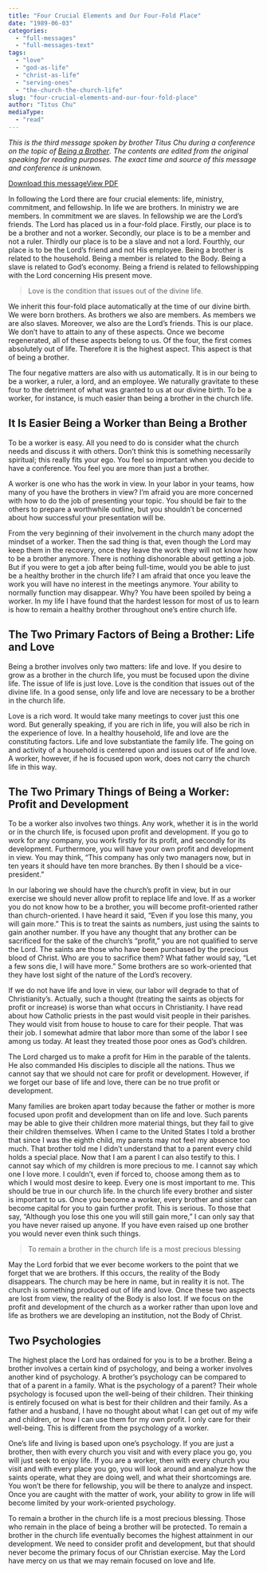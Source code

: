 ```yaml
---
title: "Four Crucial Elements and Our Four-Fold Place"
date: "1989-06-03"
categories: 
  - "full-messages"
  - "full-messages-text"
tags: 
  - "love"
  - "god-as-life"
  - "christ-as-life"
  - "serving-ones"
  - "the-church-the-church-life"
slug: "four-crucial-elements-and-our-four-fold-place"
author: "Titus Chu"
mediaType: 
  - "read"
---
```


_This is the third message spoken by brother Titus Chu during a conference on the topic of [Being a Brother](https://www.asweetsavor.org/being-a-brother/)_. _The contents are edited from the original speaking for reading purposes. The exact time and source of this message and conference is unknown._

[Download this message](https://www.asweetsavor.org/wp-content/uploads/being-a-brother-03.pdf)[View PDF](https://www.asweetsavor.org/wp-content/uploads/being-a-brother-03.pdf)

In following the Lord there are four crucial elements: life, ministry, commitment, and fellowship. In life we are brothers. In ministry we are members. In commitment we are slaves. In fellowship we are the Lord’s friends. The Lord has placed us in a four-fold place. Firstly, our place is to be a brother and not a worker. Secondly, our place is to be a member and not a ruler. Thirdly our place is to be a slave and not a lord. Fourthly, our place is to be the Lord’s friend and not His employee. Being a brother is related to the household. Being a member is related to the Body. Being a slave is related to God’s economy. Being a friend is related to fellowshipping with the Lord concerning His present move.

> Love is the condition that issues out of the divine life.

We inherit this four-fold place automatically at the time of our divine birth. We were born brothers. As brothers we also are members. As members we are also slaves. Moreover, we also are the Lord’s friends. This is our place. We don’t have to attain to any of these aspects. Once we become regenerated, all of these aspects belong to us. Of the four, the first comes absolutely out of life. Therefore it is the highest aspect. This aspect is that of being a brother.

The four negative matters are also with us automatically. It is in our being to be a worker, a ruler, a lord, and an employee. We naturally gravitate to these four to the detriment of what was granted to us at our divine birth. To be a worker, for instance, is much easier than being a brother in the church life.

## It Is Easier Being a Worker than Being a Brother

To be a worker is easy. All you need to do is consider what the church needs and discuss it with others. Don’t think this is something necessarily spiritual; this really fits your ego. You feel so important when you decide to have a conference. You feel you are more than just a brother.

A worker is one who has the work in view. In your labor in your teams, how many of you have the brothers in view? I’m afraid you are more concerned with how to do the job of presenting your topic. You should be fair to the others to prepare a worthwhile outline, but you shouldn’t be concerned about how successful your presentation will be.

From the very beginning of their involvement in the church many adopt the mindset of a worker. Then the sad thing is that, even though the Lord may keep them in the recovery, once they leave the work they will not know how to be a brother anymore. There is nothing dishonorable about getting a job. But if you were to get a job after being full-time, would you be able to just be a healthy brother in the church life? I am afraid that once you leave the work you will have no interest in the meetings anymore. Your ability to normally function may disappear. Why? You have been spoiled by being a worker. In my life I have found that the hardest lesson for most of us to learn is how to remain a healthy brother throughout one’s entire church life.

## The Two Primary Factors of Being a Brother: Life and Love

Being a brother involves only two matters: life and love. If you desire to grow as a brother in the church life, you must be focused upon the divine life. The issue of life is just love. Love is the condition that issues out of the divine life. In a good sense, only life and love are necessary to be a brother in the church life.

Love is a rich word. It would take many meetings to cover just this one word. But generally speaking, if you are rich in life, you will also be rich in the experience of love. In a healthy household, life and love are the constituting factors. Life and love substantiate the family life. The going on and activity of a household is centered upon and issues out of life and love. A worker, however, if he is focused upon work, does not carry the church life in this way.

## The Two Primary Things of Being a Worker: Profit and Development

To be a worker also involves two things. Any work, whether it is in the world or in the church life, is focused upon profit and development. If you go to work for any company, you work firstly for its profit, and secondly for its development. Furthermore, you will have your own profit and development in view. You may think, “This company has only two managers now, but in ten years it should have ten more branches. By then I should be a vice-president.”

In our laboring we should have the church’s profit in view, but in our exercise we should never allow profit to replace life and love. If as a worker you do not know how to be a brother, you will become profit-oriented rather than church-oriented. I have heard it said, “Even if you lose this many, you will gain more.” This is to treat the saints as numbers, just using the saints to gain another number. If you have any thought that any brother can be sacrificed for the sake of the church’s “profit,” you are not qualified to serve the Lord. The saints are those who have been purchased by the precious blood of Christ. Who are you to sacrifice them? What father would say, “Let a few sons die, I will have more.” Some brothers are so work-oriented that they have lost sight of the nature of the Lord’s recovery.

If we do not have life and love in view, our labor will degrade to that of Christianity’s. Actually, such a thought (treating the saints as objects for profit or increase) is worse than what occurs in Christianity. I have read about how Catholic priests in the past would visit people in their parishes. They would visit from house to house to care for their people. That was their job. I somewhat admire that labor more than some of the labor I see among us today. At least they treated those poor ones as God’s children.

The Lord charged us to make a profit for Him in the parable of the talents. He also commanded His disciples to disciple all the nations. Thus we cannot say that we should not care for profit or development. However, if we forget our base of life and love, there can be no true profit or development.

Many families are broken apart today because the father or mother is more focused upon profit and development than on life and love. Such parents may be able to give their children more material things, but they fail to give their children themselves. When I came to the United States I told a brother that since I was the eighth child, my parents may not feel my absence too much. That brother told me I didn’t understand that to a parent every child holds a special place. Now that I am a parent I can also testify to this. I cannot say which of my children is more precious to me. I cannot say which one I love more. I couldn’t, even if forced to, choose among them as to which I would most desire to keep. Every one is most important to me. This should be true in our church life. In the church life every brother and sister is important to us. Once you become a worker, every brother and sister can become capital for you to gain further profit. This is serious. To those that say, “Although you lose this one you will still gain more,” I can only say that you have never raised up anyone. If you have even raised up one brother you would never even think such things.

> To remain a brother in the church life is a most precious blessing

May the Lord forbid that we ever become workers to the point that we forget that we are brothers. If this occurs, the reality of the Body disappears. The church may be here in name, but in reality it is not. The church is something produced out of life and love. Once these two aspects are lost from view, the reality of the Body is also lost. If we focus on the profit and development of the church as a worker rather than upon love and life as brothers we are developing an institution, not the Body of Christ.

## Two Psychologies

The highest place the Lord has ordained for you is to be a brother. Being a brother involves a certain kind of psychology, and being a worker involves another kind of psychology. A brother’s psychology can be compared to that of a parent in a family. What is the psychology of a parent? Their whole psychology is focused upon the well-being of their children. Their thinking is entirely focused on what is best for their children and their family. As a father and a husband, I have no thought about what I can get out of my wife and children, or how I can use them for my own profit. I only care for their well-being. This is different from the psychology of a worker.

One’s life and living is based upon one’s psychology. If you are just a brother, then with every church you visit and with every place you go, you will just seek to enjoy life. If you are a worker, then with every church you visit and with every place you go, you will look around and analyze how the saints operate, what they are doing well, and what their shortcomings are. You won’t be there for fellowship, you will be there to analyze and inspect. Once you are caught with the matter of work, your ability to grow in life will become limited by your work-oriented psychology.

To remain a brother in the church life is a most precious blessing. Those who remain in the place of being a brother will be protected. To remain a brother in the church life eventually becomes the highest attainment in our development. We need to consider profit and development, but that should never become the primary focus of our Christian exercise. May the Lord have mercy on us that we may remain focused on love and life.
